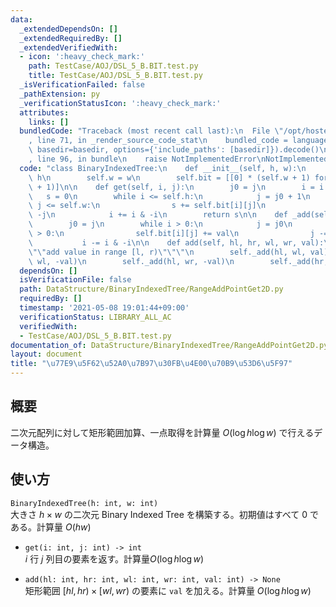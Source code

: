 ```yaml
---
data:
  _extendedDependsOn: []
  _extendedRequiredBy: []
  _extendedVerifiedWith:
  - icon: ':heavy_check_mark:'
    path: TestCase/AOJ/DSL_5_B.BIT.test.py
    title: TestCase/AOJ/DSL_5_B.BIT.test.py
  _isVerificationFailed: false
  _pathExtension: py
  _verificationStatusIcon: ':heavy_check_mark:'
  attributes:
    links: []
  bundledCode: "Traceback (most recent call last):\n  File \"/opt/hostedtoolcache/Python/3.10.1/x64/lib/python3.10/site-packages/onlinejudge_verify/documentation/build.py\"\
    , line 71, in _render_source_code_stat\n    bundled_code = language.bundle(stat.path,\
    \ basedir=basedir, options={'include_paths': [basedir]}).decode()\n  File \"/opt/hostedtoolcache/Python/3.10.1/x64/lib/python3.10/site-packages/onlinejudge_verify/languages/python.py\"\
    , line 96, in bundle\n    raise NotImplementedError\nNotImplementedError\n"
  code: "class BinaryIndexedTree:\n    def __init__(self, h, w):\n        self.h =\
    \ h\n        self.w = w\n        self.bit = [[0] * (self.w + 1) for _ in range(self.h\
    \ + 1)]\n\n    def get(self, i, j):\n        j0 = j\n        i = i + 1\n     \
    \   s = 0\n        while i <= self.h:\n            j = j0 + 1\n            while\
    \ j <= self.w:\n                s += self.bit[i][j]\n                j += j &\
    \ -j\n            i += i & -i\n        return s\n\n    def _add(self, i, j, val):\n\
    \        j0 = j\n        while i > 0:\n            j = j0\n            while j\
    \ > 0:\n                self.bit[i][j] += val\n                j -= j & -j\n \
    \           i -= i & -i\n\n    def add(self, hl, hr, wl, wr, val):\n        \"\
    \"\"add value in range [l, r)\"\"\"\n        self._add(hl, wl, val)\n        self._add(hr,\
    \ wl, -val)\n        self._add(hl, wr, -val)\n        self._add(hr, wr, val)\n"
  dependsOn: []
  isVerificationFile: false
  path: DataStructure/BinaryIndexedTree/RangeAddPointGet2D.py
  requiredBy: []
  timestamp: '2021-05-08 19:01:44+09:00'
  verificationStatus: LIBRARY_ALL_AC
  verifiedWith:
  - TestCase/AOJ/DSL_5_B.BIT.test.py
documentation_of: DataStructure/BinaryIndexedTree/RangeAddPointGet2D.py
layout: document
title: "\u77E9\u5F62\u52A0\u7B97\u30FB\u4E00\u70B9\u53D6\u5F97"
---
```


## 概要
二次元配列に対して矩形範囲加算、一点取得を計算量 $O(\log h\log w)$ で行えるデータ構造。

## 使い方
`BinaryIndexedTree(h: int, w: int)`  
大きさ $h × w$ の二次元 Binary Indexed Tree を構築する。初期値はすべて $0$ である。計算量 $O(hw)$

- `get(i: int, j: int) -> int`  
$i$ 行 $j$ 列目の要素を返す。計算量$O(\log h\log w)$

- `add(hl: int, hr: int, wl: int, wr: int, val: int) -> None`  
矩形範囲 $\lbrack hl, hr) × \lbrack wl, wr)$ の要素に `val` を加える。計算量 $O(\log h\log w)$
